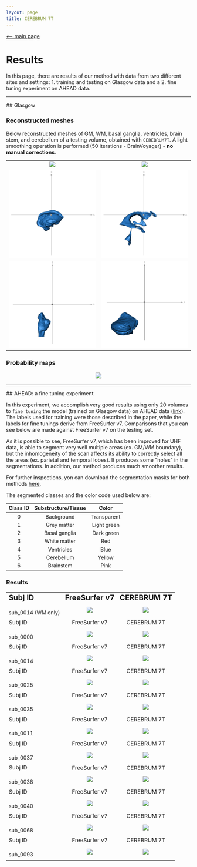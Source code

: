 ```yaml
---
layout: page
title: CEREBRUM 7T
---
```


[<-- main page](https://rocknroll87q.github.io/cerebrum7t/)

# Results

In this page, there are results of our method with data from two different sites and settings: 1. training and testing on Glasgow data and a 2. fine tuning experiment on AHEAD data.

<hr>
## Glasgow

### Reconstructed meshes

Below reconstructed meshes of GM, WM, basal ganglia, ventricles, brain stem, and cerebellum of a testing volume, obtained with `CEREBRUM7T`.
A light smoothing operation is performed (50 iterations - BrainVoyager) - **no manual corrections**.

<table align="center" cellspacing="0" cellpadding="0">
<!-- <tr>
 	<td><b style="font-size:20px">Subject</b></td>
 	<td><center><b style="font-size:20px">FreeSurfer v7</b></center></td> 
 	<td><center><b style="font-size:20px">CEREBRUM 7T</b></center></td> 
 </tr>-->
 

 <tr>
    <td><center><img src="./results/Glasgow/meshes/sub-055_ses-003_GM.gif" width="500" /></center></td>
    <td><center><img src="./results/Glasgow/meshes/sub-055_ses-003_WM.gif" width="500" />  </center></td>
 </tr>


 <tr>
    <td><center><img src="./results/Glasgow/meshes/sub-055_ses-003_BG.gif" width="500" /></center></td>
    <td><center><img src="./results/Glasgow/meshes/sub-055_ses-003_VEN.gif" width="500" />  </center></td>
 </tr>
 
  <tr>
    <td><center><img src="./results/Glasgow/meshes/sub-055_ses-003_BS.gif" width="500" /></center></td>
    <td><center><img src="./results/Glasgow/meshes/sub-055_ses-003_CER.gif" width="500" />  </center></td>
 </tr>
 
</table>


### Probability maps

<center><img src="./results/Glasgow/prob_maps.png"/></center>
<!--width="256" height="352"-->


<hr>
## AHEAD: a fine tuning experiment

In this experiment, we accomplish very good results using only 20 volumes to `fine tuning` the model (trained on Glasgow data) on AHEAD data  ([link](https://doi.org/10.1016/j.neuroimage.2020.117200)).
The labels used for training were those described in the paper, while the labels for fine tunings derive from FreeSurfer v7.
Comparisons that you can see below are made against FreeSurfer v7 on the testing set.

As it is possible to see, FreeSurfer v7, which has been improved for UHF data, is able to segment very well multiple areas (ex. GM/WM boundary), but the inhomogeneity of the scan affects its ability to correctly select all the areas (ex. parietal and temporal lobes). It produces some "holes" in the segmentations.
In addition, our method produces much smoother results.

For further inspections, yon can download the segmentation masks for both methods [here](https://github.com/rockNroll87q/cerebrum7t/tree/gh-pages/results/AHEAD/seg_labels).
<!--  <tr>
    <td><b style="font-size:30px"></b>sub_0068</td>
    <td><center><img src="./results/AHEAD/GIF/sub-0068_FreeSurfer.gif" width="256" height="352"/></center></td>
    <td><center><img src="./results/AHEAD/GIF/sub-0068_CEREBRUM.gif" width="256" height="352" />  </center></td>
 </tr>-->
The segmented classes and the color code used below are:

| Class ID | Substructure/Tissue |    Color    |
|:--------:|:-------------------:|:-----------:|
|     0    |      Background     | Transparent |
|     1    |     Grey matter     | Light green |
|     2    |    Basal ganglia    |  Dark green |
|     3    |     White matter    |     Red     |
|     4    |      Ventricles     |     Blue    |
|     5    |      Cerebellum     |    Yellow   |
|     6    |      Brainstem      |     Pink    |

### Results

<table align="center" cellspacing="0" cellpadding="0">
 <tr>
 	<td><b style="font-size:20px">Subj ID</b></td>
 	<td><center><b style="font-size:20px">FreeSurfer v7</b></center></td> 
 	<td><center><b style="font-size:20px">CEREBRUM 7T</b></center></td> 
 </tr>
 

 <tr>
    <td><b style="font-size:30px"></b>sub_0014 (WM only)</td>
    <td><center><img src="./results/AHEAD/meshes/sub-0014_FreeSurfer.gif" width="400" /></center></td>
    <td><center><img src="./results/AHEAD/meshes/sub-0014_CEREBRUM.gif" width="400" />  </center></td>
 </tr>
  <tr>
 	<td style="font-size:15px">Subj ID</td>
 	<td><center style="font-size:15px">FreeSurfer v7</center></td> 
 	<td><center style="font-size:15px">CEREBRUM 7T</center></td> 
 </tr>

  <tr>
    <td><b style="font-size:30px"></b>sub_0000</td>
    <td><center><img src="./results/AHEAD/GIF/sub-0000_FreeSurfer.gif" /></center></td>
    <td><center><img src="./results/AHEAD/GIF/sub-0000_CEREBRUM.gif"  />  </center></td>
 </tr>
 
 <tr>
 	<td style="font-size:15px">Subj ID</td>
 	<td><center style="font-size:15px">FreeSurfer v7</center></td> 
 	<td><center style="font-size:15px">CEREBRUM 7T</center></td> 
 </tr>

 <tr>
    <td><b style="font-size:30px"></b>sub_0014</td>
    <td><center><img src="./results/AHEAD/GIF/sub-0014_FreeSurfer.gif" /></center></td>
    <td><center><img src="./results/AHEAD/GIF/sub-0014_CEREBRUM.gif"  />  </center></td>
 </tr>
  <tr>
 	<td style="font-size:15px">Subj ID</td>
 	<td><center style="font-size:15px">FreeSurfer v7</center></td> 
 	<td><center style="font-size:15px">CEREBRUM 7T</center></td> 
 </tr>

  <tr>
    <td><b style="font-size:30px"></b>sub_0025</td>
    <td><center><img src="./results/AHEAD/GIF/sub-0025_FreeSurfer.gif" /></center></td>
    <td><center><img src="./results/AHEAD/GIF/sub-0025_CEREBRUM.gif"  />  </center></td>
 </tr>
 
  <tr>
 	<td style="font-size:15px">Subj ID</td>
 	<td><center style="font-size:15px">FreeSurfer v7</center></td> 
 	<td><center style="font-size:15px">CEREBRUM 7T</center></td> 
 </tr>

  <tr>
    <td><b style="font-size:30px"></b>sub_0035</td>
    <td><center><img src="./results/AHEAD/GIF/sub-0035_FreeSurfer.gif" /></center></td>
    <td><center><img src="./results/AHEAD/GIF/sub-0035_CEREBRUM.gif"  />  </center></td>
 </tr>
  <tr>
 	<td style="font-size:15px">Subj ID</td>
 	<td><center style="font-size:15px">FreeSurfer v7</center></td> 
 	<td><center style="font-size:15px">CEREBRUM 7T</center></td> 
 </tr>

  <tr>
    <td><b style="font-size:30px"></b>sub_0011</td>
    <td><center><img src="./results/AHEAD/GIF/sub-0011_FreeSurfer.gif" /></center></td>
    <td><center><img src="./results/AHEAD/GIF/sub-0011_CEREBRUM.gif"  />  </center></td>
 </tr>

 <tr>
 	<td style="font-size:15px">Subj ID</td>
 	<td><center style="font-size:15px">FreeSurfer v7</center></td> 
 	<td><center style="font-size:15px">CEREBRUM 7T</center></td> 
 </tr>


  <tr>
    <td><b style="font-size:30px"></b>sub_0037</td>
    <td><center><img src="./results/AHEAD/GIF/sub-0037_FreeSurfer.gif" /></center></td>
    <td><center><img src="./results/AHEAD/GIF/sub-0037_CEREBRUM.gif"  />  </center></td>
 </tr>
  <tr>
 	<td style="font-size:15px">Subj ID</td>
 	<td><center style="font-size:15px">FreeSurfer v7</center></td> 
 	<td><center style="font-size:15px">CEREBRUM 7T</center></td> 
 </tr>

  <tr>
    <td><b style="font-size:30px"></b>sub_0038</td>
    <td><center><img src="./results/AHEAD/GIF/sub-0038_FreeSurfer.gif" /></center></td>
    <td><center><img src="./results/AHEAD/GIF/sub-0038_CEREBRUM.gif"  />  </center></td>
 </tr>
 
  <tr>
 	<td style="font-size:15px">Subj ID</td>
 	<td><center style="font-size:15px">FreeSurfer v7</center></td> 
 	<td><center style="font-size:15px">CEREBRUM 7T</center></td> 
 </tr>


  <tr>
    <td><b style="font-size:30px"></b>sub_0040</td>
    <td><center><img src="./results/AHEAD/GIF/sub-0040_FreeSurfer.gif" /></center></td>
    <td><center><img src="./results/AHEAD/GIF/sub-0040_CEREBRUM.gif"  />  </center></td>
 </tr>
  <tr>
 	<td style="font-size:15px">Subj ID</td>
 	<td><center style="font-size:15px">FreeSurfer v7</center></td> 
 	<td><center style="font-size:15px">CEREBRUM 7T</center></td> 
 </tr>

  <tr>
    <td><b style="font-size:30px"></b>sub_0068</td>
    <td><center><img src="./results/AHEAD/GIF/sub-0068_FreeSurfer.gif" /></center></td>
    <td><center><img src="./results/AHEAD/GIF/sub-0068_CEREBRUM.gif"  />  </center></td>
 </tr>
  <tr>
 	<td style="font-size:15px">Subj ID</td>
 	<td><center style="font-size:15px">FreeSurfer v7</center></td> 
 	<td><center style="font-size:15px">CEREBRUM 7T</center></td> 
 </tr>

  <tr>
    <td><b style="font-size:30px"></b>sub_0093</td>
    <td><center><img src="./results/AHEAD/GIF/sub-0093_FreeSurfer.gif" /></center></td>
    <td><center><img src="./results/AHEAD/GIF/sub-0093_CEREBRUM.gif"  />  </center></td>
 </tr>
</table>
